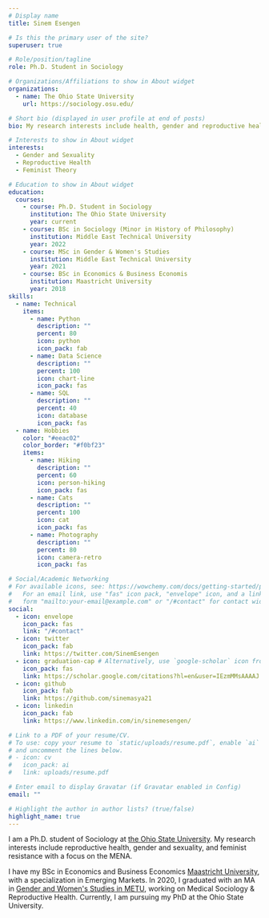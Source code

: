 ```yaml
---
# Display name
title: Sinem Esengen

# Is this the primary user of the site?
superuser: true

# Role/position/tagline
role: Ph.D. Student in Sociology

# Organizations/Affiliations to show in About widget
organizations:
  - name: The Ohio State University
    url: https://sociology.osu.edu/

# Short bio (displayed in user profile at end of posts)
bio: My research interests include health, gender and reproductive health.

# Interests to show in About widget
interests:
  - Gender and Sexuality
  - Reproductive Health
  - Feminist Theory

# Education to show in About widget
education:
  courses:
    - course: Ph.D. Student in Sociology
      institution: The Ohio State University
      year: current
    - course: BSc in Sociology (Minor in History of Philosophy)
      institution: Middle East Technical University
      year: 2022
    - course: MSc in Gender & Women's Studies
      institution: Middle East Technical University
      year: 2021
    - course: BSc in Economics & Business Economis
      institution: Maastricht University
      year: 2018
skills:
  - name: Technical
    items:
      - name: Python
        description: ""
        percent: 80
        icon: python
        icon_pack: fab
      - name: Data Science
        description: ""
        percent: 100
        icon: chart-line
        icon_pack: fas
      - name: SQL
        description: ""
        percent: 40
        icon: database
        icon_pack: fas
  - name: Hobbies
    color: "#eeac02"
    color_border: "#f0bf23"
    items:
      - name: Hiking
        description: ""
        percent: 60
        icon: person-hiking
        icon_pack: fas
      - name: Cats
        description: ""
        percent: 100
        icon: cat
        icon_pack: fas
      - name: Photography
        description: ""
        percent: 80
        icon: camera-retro
        icon_pack: fas

# Social/Academic Networking
# For available icons, see: https://wowchemy.com/docs/getting-started/page-builder/#icons
#   For an email link, use "fas" icon pack, "envelope" icon, and a link in the
#   form "mailto:your-email@example.com" or "/#contact" for contact widget.
social:
  - icon: envelope
    icon_pack: fas
    link: "/#contact"
  - icon: twitter
    icon_pack: fab
    link: https://twitter.com/SinemEsengen
  - icon: graduation-cap # Alternatively, use `google-scholar` icon from `ai` icon pack
    icon_pack: fas
    link: https://scholar.google.com/citations?hl=en&user=IEzmMMsAAAAJ
  - icon: github
    icon_pack: fab
    link: https://github.com/sinemasya21
  - icon: linkedin
    icon_pack: fab
    link: https://www.linkedin.com/in/sinemesengen/

# Link to a PDF of your resume/CV.
# To use: copy your resume to `static/uploads/resume.pdf`, enable `ai` icons in `params.toml`,
# and uncomment the lines below.
# - icon: cv
#   icon_pack: ai
#   link: uploads/resume.pdf

# Enter email to display Gravatar (if Gravatar enabled in Config)
email: ""

# Highlight the author in author lists? (true/false)
highlight_name: true
---
```


I am a Ph.D. student of Sociology at [the Ohio State University](https://sociology.osu.edu/). My research interests include reproductive health, gender and sexuality, and feminist resistance with a focus on the MENA.

I have my BSc in Economics and Business Economics [Maastricht University](https://www.maastrichtuniversity.nl/about-um/faculties/school-business-and-economics), with a specialization in Emerging Markets. In 2020, I graduated with an MA in [Gender and Women's Studies in METU](https://gws.metu.edu.tr/en), working on Medical Sociology & Reproductive Health. Currently, I am pursuing my PhD at the Ohio State University.
